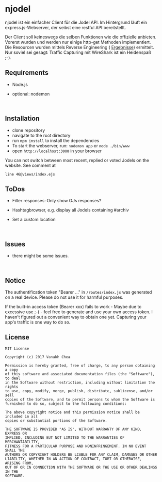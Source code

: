 # njodel

njodel ist ein einfacher Client für die Jodel API. Im Hintergrund läuft ein express.js-Webserver, der seibst eine restful API bereitstellt.

Der Client soll keineswegs die selben Funktionen wie die offizielle anbieten. Vorerst wurden und werden nur einige http-get Methoden implementiert. Die Resourcen wurden mittels Reverse Engineering ( [Ergebnisse](Ergebnisse)) ermittelt. Nur soviel sei gesagt: Traffic Capturing mit WireShark ist ein Heidenspaß ;-).



## Requirements

* Node.js

* optional: nodemon 

  ​

## Installation

- clone repository
- navigate to the root directory
- run `npm install` to install the dependencies
- To start the webserver, run: `nodemon app` or `node ./bin/www`
- open `http://localhost:3000` in your browser




You can not switch between most recent, replied or voted Jodels on the website. See comment at

`line 46@views/index.ejs`



## ToDos

- Filter responses: Only show OJs responses?

- Hashtagbrowser, e.g. display all Jodels containing #archiv

- Set a custom location

  ​



## Issues

* there might be some issues.

  ​

## Notice

The authentification token "Bearer ..." in `/routes/index.js`  was generated on a real device. Please do not use it for harmful purposes. 

If the built-in access token (Bearer xxx) fails to work - Maybe due to excessive use ;-) - feel free to generate and use your own access token. I haven't figured out a convenient way to obtain one yet. Capturing your app's traffic is one way to do so.



## License

```
MIT License

Copyright (c) 2017 Vanakh Chea

Permission is hereby granted, free of charge, to any person obtaining a copy
of this software and associated documentation files (the "Software"), to deal
in the Software without restriction, including without limitation the rights
to use, copy, modify, merge, publish, distribute, sublicense, and/or sell
copies of the Software, and to permit persons to whom the Software is
furnished to do so, subject to the following conditions:

The above copyright notice and this permission notice shall be included in all
copies or substantial portions of the Software.

THE SOFTWARE IS PROVIDED "AS IS", WITHOUT WARRANTY OF ANY KIND, EXPRESS OR
IMPLIED, INCLUDING BUT NOT LIMITED TO THE WARRANTIES OF MERCHANTABILITY,
FITNESS FOR A PARTICULAR PURPOSE AND NONINFRINGEMENT. IN NO EVENT SHALL THE
AUTHORS OR COPYRIGHT HOLDERS BE LIABLE FOR ANY CLAIM, DAMAGES OR OTHER
LIABILITY, WHETHER IN AN ACTION OF CONTRACT, TORT OR OTHERWISE, ARISING FROM,
OUT OF OR IN CONNECTION WITH THE SOFTWARE OR THE USE OR OTHER DEALINGS IN THE
SOFTWARE.
```
